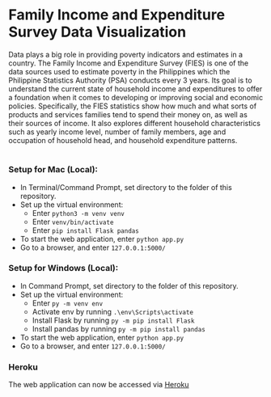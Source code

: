 # Family Income and Expenditure Survey Data Visualization

Data plays a big role in providing poverty indicators and estimates in a country. The Family Income and Expenditure Survey (FIES) is one of the data sources used to estimate poverty in the Philippines which the Philippine Statistics Authority (PSA) conducts every 3 years. Its goal is to understand the current state of household income and expenditures to offer a foundation when it comes to developing or improving social and economic policies. Specifically, the FIES statistics show how much and what sorts of products and services families tend to spend their money on, as well as their sources of income. It also explores different household characteristics such as yearly income level, number of family members, age and occupation of household head, and household expenditure patterns. 

#

### Setup for Mac (Local):
- In Terminal/Command Prompt, set directory to the folder of this repository.
- Set up the virtual environment:
  - Enter `python3 -m venv venv`
  - Enter `venv/bin/activate`
  - Enter `pip install Flask pandas`
- To start the web application, enter `python app.py`
- Go to a browser, and enter `127.0.0.1:5000/`

### Setup for Windows (Local):
- In Command Prompt, set directory to the folder of this repository.
- Set up the virtual environment:
  - Enter `py -m venv env`
  - Activate env by running `.\env\Scripts\activate`
  - Install Flask by running `py -m pip install Flask`
  - Install pandas by running `py -m pip install pandas`
- To start the web application, enter `python app.py`
- Go to a browser, and enter `127.0.0.1:5000/`

### Heroku
The web application can now be accessed via [Heroku](http://data101-fies.herokuapp.com/)
